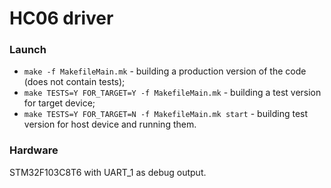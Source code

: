 # HC06 driver
### Launch
* ```make -f MakefileMain.mk``` - building a production version of the code (does not contain tests);
* ```make TESTS=Y FOR_TARGET=Y -f MakefileMain.mk``` - building a test version for target device;
* ```make TESTS=Y FOR_TARGET=N -f MakefileMain.mk start``` - building test version for host device and running them.

### Hardware
STM32F103C8T6 with UART_1 as debug output.
